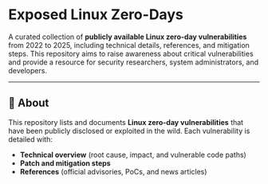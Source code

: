 # Exposed Linux Zero-Days
A curated collection of **publicly available Linux zero-day vulnerabilities** from 2022 to 2025, including technical details, references, and mitigation steps.
This repository aims to raise awareness about critical vulnerabilities and provide a resource for security researchers, system administrators, and developers.

---

## 📌 About

This repository lists and documents **Linux zero-day vulnerabilities** that have been publicly disclosed or exploited in the wild.
Each vulnerability is detailed with:

- **Technical overview** (root cause, impact, and vulnerable code paths)
- **Patch and mitigation steps**
- **References** (official advisories, PoCs, and news articles)



